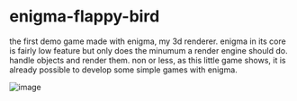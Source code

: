 # enigma-flappy-bird
the first demo game made with enigma, my 3d renderer. enigma in its core is fairly low feature but only does the minumum a render engine should do. handle objects and render them. non or less, as this little game shows, it is already possible to develop some simple games with enigma.

![image](https://github.com/JeremiasMeister/enigma-flappy-bird/assets/19373094/aa3b35e7-d6c5-442a-a23d-db20a552a8a5)
